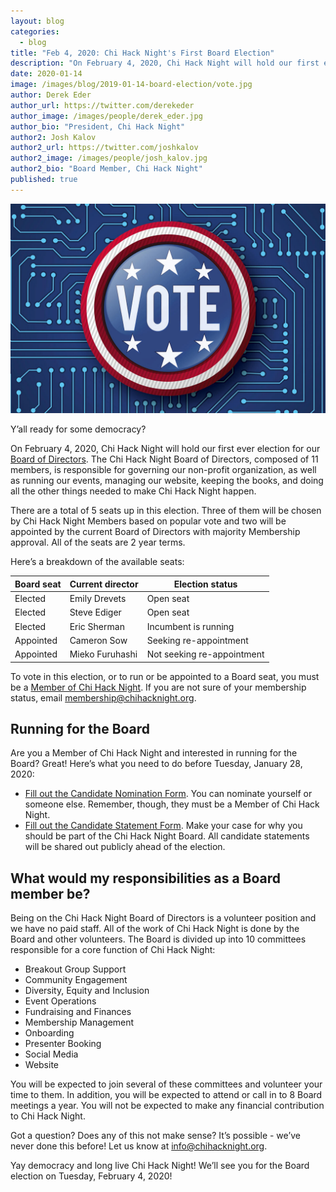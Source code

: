 ```yaml
---
layout: blog
categories: 
  - blog
title: "Feb 4, 2020: Chi Hack Night's First Board Election"
description: "On February 4, 2020, Chi Hack Night will hold our first ever election for our Board of Directors. There are a total of 5 seats up in this election. Three of them will be chosen by Chi Hack Night Members based on popular vote and two will be appointed by the current Board of Directors with majority Membership approval. All of the seats are 2 year terms."
date: 2020-01-14
image: /images/blog/2019-01-14-board-election/vote.jpg
author: Derek Eder
author_url: https://twitter.com/derekeder
author_image: /images/people/derek_eder.jpg
author_bio: "President, Chi Hack Night"
author2: Josh Kalov
author2_url: https://twitter.com/joshkalov
author2_image: /images/people/josh_kalov.jpg
author2_bio: "Board Member, Chi Hack Night"
published: true
---
```


<p class="text-center"><img src="/images/blog/2019-01-14-board-election/vote.jpg" alt="Y’all ready for some democracy?" class='img-responsive' />
</p>

Y’all ready for some democracy?

On February 4, 2020, Chi Hack Night will hold our first ever election for our [Board of Directors](https://chihacknight.org/board-of-directors.html). The Chi Hack Night Board of Directors, composed of 11 members, is responsible for governing our non-profit organization, as well as running our events, managing our website, keeping the books, and doing all the other things needed to make Chi Hack Night happen. 

There are a total of 5 seats up in this election. Three of them will be chosen by Chi Hack Night Members based on popular vote and two will be appointed by the current Board of Directors with majority Membership approval. All of the seats are 2 year terms.

Here’s a breakdown of the available seats:

<table class='table table-bordered'>
    <thead>
        <tr>
            <th>Board seat</th>
            <th>Current director</th>
            <th>Election status</th>
        </tr>
    </thead>
    <tbody>
        <tr>
            <td>Elected</td>
            <td>Emily Drevets</td>
            <td>Open seat</td>
        </tr>
        <tr>
            <td>Elected</td>
            <td>Steve Ediger</td>
            <td>Open seat</td>
        </tr>
        <tr>
            <td>Elected</td>
            <td>Eric Sherman</td>
            <td>Incumbent is running</td>
        </tr>
        <tr>
            <td>Appointed</td>
            <td>Cameron Sow</td>
            <td>Seeking re-appointment</td>
        </tr>
        <tr>
            <td>Appointed</td>
            <td>Mieko Furuhashi</td>
            <td>Not seeking re-appointment</td>
        </tr>
    </tbody>
</table>

To vote in this election, or to run or be appointed to a Board seat, you must be a [Member of Chi Hack Night](https://chihacknight.org/membership/application.html). If you are not sure of your membership status, email [membership@chihacknight.org](mailto:membership@chihacknight.org).

## Running for the Board

Are you a Member of Chi Hack Night and interested in running for the Board? Great! Here’s what you need to do before Tuesday, January 28, 2020:

* [Fill out the Candidate Nomination Form](https://docs.google.com/forms/d/e/1FAIpQLSdylSfkc2AONyavSXmMtgLFD18bE-aQVH9jvETzsvTWJ6c06g/viewform). You can nominate yourself or someone else. Remember, though, they must be a Member of Chi Hack Night.
* [Fill out the Candidate Statement Form](https://docs.google.com/forms/d/e/1FAIpQLSf619JAUqhIHJKYjmKoK3nwcPDodqp301USlNlcYwbIcJ5vig/viewform). Make your case for why you should be part of the Chi Hack Night Board. All candidate statements will be shared out publicly ahead of the election.

## What would my responsibilities as a Board member be?

Being on the Chi Hack Night Board of Directors is a volunteer position and we have no paid staff. All of the work of Chi Hack Night is done by the Board and other volunteers. The Board is divided up into 10 committees responsible for a core function of Chi Hack Night:

* Breakout Group Support
* Community Engagement
* Diversity, Equity and Inclusion
* Event Operations
* Fundraising and Finances
* Membership Management
* Onboarding
* Presenter Booking
* Social Media
* Website

You will be expected to join several of these committees and volunteer your time to them. In addition, you will be expected to attend or call in to 8 Board meetings a year. You will not be expected to make any financial contribution to Chi Hack Night.

Got a question? Does any of this not make sense? It’s possible - we’ve never done this before! Let us know at [info@chihacknight.org](mailto:info@chihacknight.org).

Yay democracy and long live Chi Hack Night! We’ll see you for the Board election on Tuesday, February 4, 2020!

